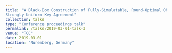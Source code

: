 ```yaml
---
title: "A Black-Box Construction of Fully-Simulatable, Round-Optimal Oblivious Transfer from
Strongly Uniform Key Agreement"
collection: talks
type: "Conference proceedings talk"
permalink: /talks/2019-03-01-talk-3
venue: "TCC"
date: 2019-03-01
location: "Nuremberg, Germany"
---
```

